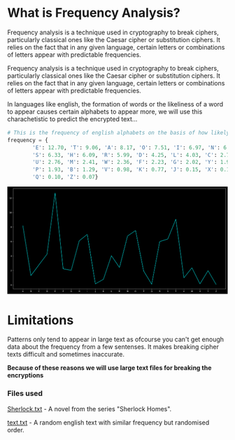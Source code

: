 # What is Frequency Analysis?
Frequency analysis is a technique used in cryptography to break ciphers, particularly classical ones like the Caesar cipher or substitution ciphers. It relies on the fact that in any given language, certain letters or combinations of letters appear with predictable frequencies.

Frequency analysis is a technique used in cryptography to break ciphers, particularly classical ones like the Caesar cipher or substitution ciphers. It relies on the fact that in any given language, certain letters or combinations of letters appear with predictable frequencies.

In languages like english, the formation of words or the likeliness of a word to appear causes certain alphabets to appear more, we will use this charachetistic to predict the encrypted text...

```py
# This is the frequency of english alphabets on the basis of how likely they appear
frequency = {
        'E': 12.70, 'T': 9.06, 'A': 8.17, 'O': 7.51, 'I': 6.97, 'N': 6.75,
        'S': 6.33, 'H': 6.09, 'R': 5.99, 'D': 4.25, 'L': 4.03, 'C': 2.78,
        'U': 2.76, 'M': 2.41, 'W': 2.36, 'F': 2.23, 'G': 2.02, 'Y': 1.97,
        'P': 1.93, 'B': 1.29, 'V': 0.98, 'K': 0.77, 'J': 0.15, 'X': 0.15,
        'Q': 0.10, 'Z': 0.07}
```

![frequency](../files/freq.png)


# Limitations
Patterns only tend to appear in large text as ofcourse you can't get enough data about the frequency from a few sentenses.
It makes breaking cipher texts difficult and sometimes inaccurate.

**Because of these reasons we will use large text files for breaking the encryptions**

### Files used
[Sherlock.txt](../files/sherlock.txt) - A novel from the series "Sherlock Homes".

[text.txt](../files/text.txt) - A random english text with similar frequency but randomised order.
